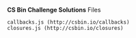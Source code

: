 **CS Bin Challenge Solutions**
Files

    callbacks.js (http://csbin.io/callbacks)
    closures.js (http://csbin.io/closures)
